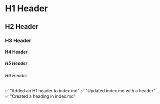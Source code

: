 # H1 Header
## H2 Header
### H3 Header
#### H4 Header
##### H5 Header
###### H6 Header





✅ "Added an H1 header to index.md"
✅ "Updated index.md with a header"
✅ "Created a heading in index.md"

